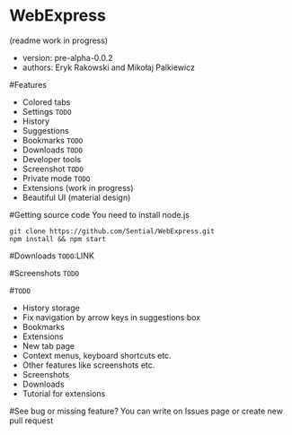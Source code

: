 # WebExpress
(readme work in progress)
* version: pre-alpha-0.0.2
* authors: Eryk Rakowski and Mikołaj Palkiewicz

#Features
* Colored tabs
* Settings `TODO`
* History
* Suggestions
* Bookmarks `TODO`
* Downloads `TODO`
* Developer tools
* Screenshot `TODO`
* Private mode `TODO`
* Extensions (work in progress)
* Beautiful UI (material design)

#Getting source code
You need to install node.js
```
git clone https://github.com/Sential/WebExpress.git
npm install && npm start
```

#Downloads
`TODO`:LINK

#Screenshots
`TODO`

#`TODO`
* History storage
* Fix navigation by arrow keys in suggestions box
* Bookmarks
* Extensions
* New tab page
* Context menus, keyboard shortcuts etc.
* Other features like screenshots etc.
* Screenshots
* Downloads
* Tutorial for extensions

#See bug or missing feature?
You can write on Issues page or create new pull request



